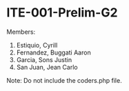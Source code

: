 # ITE-001-Prelim-G2

Members:
1) Estiquio, Cyrill
2) Fernandez, Buggati Aaron
3) Garcia, Sons Justin
4) San Juan, Jean Carlo

Note:
Do not include the coders.php file. 
